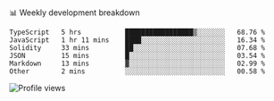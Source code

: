 📊 Weekly development breakdown
<!--START_SECTION:waka-->

```text
TypeScript   5 hrs           █████████████████▒░░░░░░░   68.76 %
JavaScript   1 hr 11 mins    ████░░░░░░░░░░░░░░░░░░░░░   16.34 %
Solidity     33 mins         ██░░░░░░░░░░░░░░░░░░░░░░░   07.68 %
JSON         15 mins         █░░░░░░░░░░░░░░░░░░░░░░░░   03.54 %
Markdown     13 mins         ▓░░░░░░░░░░░░░░░░░░░░░░░░   02.99 %
Other        2 mins          ░░░░░░░░░░░░░░░░░░░░░░░░░   00.58 %
```

<!--END_SECTION:waka-->

<img src="https://gpvc.arturio.dev/iqbalfasri" alt="Profile views"/>
